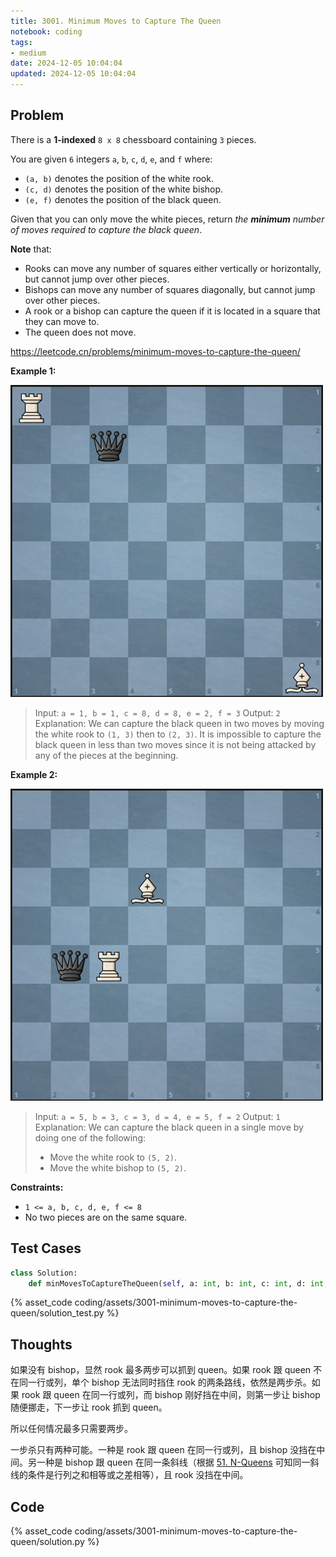 ```yaml
---
title: 3001. Minimum Moves to Capture The Queen
notebook: coding
tags:
- medium
date: 2024-12-05 10:04:04
updated: 2024-12-05 10:04:04
---
```

## Problem

There is a **1-indexed** `8 x 8` chessboard containing `3` pieces.

You are given `6` integers `a`, `b`, `c`, `d`, `e`, and `f` where:

- `(a, b)` denotes the position of the white rook.
- `(c, d)` denotes the position of the white bishop.
- `(e, f)` denotes the position of the black queen.

Given that you can only move the white pieces, return _the **minimum** number of moves required to capture the black queen_.

**Note** that:

- Rooks can move any number of squares either vertically or horizontally, but cannot jump over other pieces.
- Bishops can move any number of squares diagonally, but cannot jump over other pieces.
- A rook or a bishop can capture the queen if it is located in a square that they can move to.
- The queen does not move.

<https://leetcode.cn/problems/minimum-moves-to-capture-the-queen/>

**Example 1:**

![case1](assets/3001-minimum-moves-to-capture-the-queen/case1.png)

> Input: `a = 1, b = 1, c = 8, d = 8, e = 2, f = 3`
> Output: `2`
> Explanation: We can capture the black queen in two moves by moving the white rook to `(1, 3)` then to `(2, 3)`.
> It is impossible to capture the black queen in less than two moves since it is not being attacked by any of the pieces at the beginning.

**Example 2:**

![case2](assets/3001-minimum-moves-to-capture-the-queen/case2.png)

> Input: `a = 5, b = 3, c = 3, d = 4, e = 5, f = 2`
> Output: `1`
> Explanation: We can capture the black queen in a single move by doing one of the following:
>
> - Move the white rook to `(5, 2)`.
> - Move the white bishop to `(5, 2)`.

**Constraints:**

- `1 <= a, b, c, d, e, f <= 8`
- No two pieces are on the same square.

## Test Cases

``` python
class Solution:
    def minMovesToCaptureTheQueen(self, a: int, b: int, c: int, d: int, e: int, f: int) -> int:
```

{% asset_code coding/assets/3001-minimum-moves-to-capture-the-queen/solution_test.py %}

## Thoughts

如果没有 bishop，显然 rook 最多两步可以抓到 queen。如果 rook 跟 queen 不在同一行或列，单个 bishop 无法同时挡住 rook 的两条路线，依然是两步杀。如果 rook 跟 queen 在同一行或列，而 bishop 刚好挡在中间，则第一步让 bishop 随便挪走，下一步让 rook 抓到 queen。

所以任何情况最多只需要两步。

一步杀只有两种可能。一种是 rook 跟 queen 在同一行或列，且 bishop 没挡在中间。另一种是 bishop 跟 queen 在同一条斜线（根据 [51. N-Queens](51-n-queens) 可知同一斜线的条件是行列之和相等或之差相等），且 rook 没挡在中间。

## Code

{% asset_code coding/assets/3001-minimum-moves-to-capture-the-queen/solution.py %}
